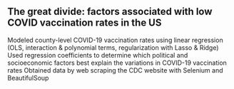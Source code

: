## The great divide: factors associated with low COVID vaccination rates in the US 

Modeled county-level COVID-19 vaccination rates using linear regression (OLS, interaction & polynomial terms, regularization with Lasso & Ridge)
Used regression coefficients to determine which political and socioeconomic factors best explain the variations in COVID-19 vaccination rates
Obtained data by web scraping the CDC website with Selenium and BeautifulSoup
